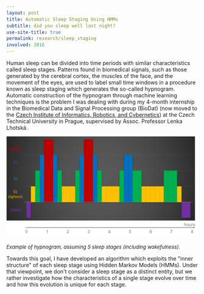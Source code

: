 ```yaml
---
layout: post
title: Automatic Sleep Staging Using HMMs
subtitle: did you sleep well last night?
use-site-title: true
permalink: research/sleep_staging
involved: 2016
---
```


Human sleep can be divided into time periods with similar characteristics called sleep stages. Patterns found in biomedical signals, such as those generated by the cerebral cortex, the muscles of the face, and the movement of the eyes, are used to label small time windows in a procedure known as sleep staging which generates the so-called hypnogram. Automatic construction of the hypnogram through machine learning techniques is the problem I was dealing with during my 4-month internship in the Biomedical Data and Signal Processing group (BioDat) (now moved to the [Czech Institute of Informatics, Robotics, and Cybernetics](https://www.ciirc.cvut.cz/teams-labs/cogsys/)) at the Czech Technical University in Prague, supervised by Assoc. Professor Lenka Lhotská.

<p align="center">
  <img src="/img/hypnogram.png" width="550">  
</p>
<em><font size="-1">
Example of hypnogram, assuming 5 sleep stages (including wakefulness).
</font></em>

Towards this goal, I have developed an algorithm which exploits the "inner structure" of each sleep stage using Hidden Markov Models (HMMs). Under that viewpoint, we don't consider a sleep stage as a distinct entity, but we rather investigate how the characteristics of a single stage evolve over time and how this evolution is unique for each stage.

<!-- last updated: 2023-01-01 -->

